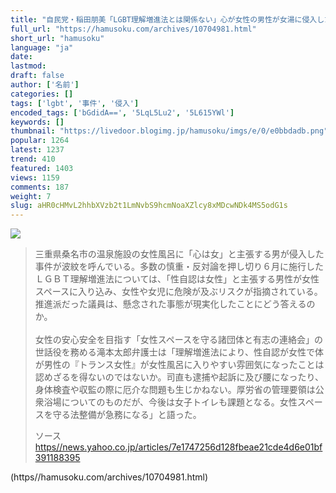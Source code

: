 ```yaml
---
title: "自民党・稲田朋美「LGBT理解増進法とは関係ない」心が女性の男性が女湯に侵入した事件に対し"
full_url: "https://hamusoku.com/archives/10704981.html"
short_url: "hamusoku"
language: "ja"
date: 
lastmod: 
draft: false
author: ['名前']
categories: []
tags: ['lgbt', '事件', '侵入']
encoded_tags: ['bGdidA==', '5LqL5Lu2', '5L615YWl']
keywords: []
thumbnail: "https://livedoor.blogimg.jp/hamusoku/imgs/e/0/e0bbdadb.png"
popular: 1264
latest: 1237
trend: 410
featured: 1403
views: 1159
comments: 187
weight: 7
slug: aHR0cHMvL2hhbXVzb2t1LmNvbS9hcmNoaXZlcy8xMDcwNDk4MS5odG1s
---
```


![](https://livedoor.blogimg.jp/hamusoku/imgs/e/0/e0bbdadb.png)

<blockquote><p></p><p>三重県桑名市の温泉施設の女性風呂に「心は女」と主張する男が侵入した事件が波紋を呼んでいる。多数の慎重・反対論を押し切り６月に施行したＬＧＢＴ理解増進法については、「性自認は女性」と主張する男性が女性スペースに入り込み、女性や女児に危険が及ぶリスクが指摘されている。推進派だった議員は、懸念された事態が現実化したことにどう答えるのか。<br> <br> 女性の安心安全を目指す「女性スペースを守る諸団体と有志の連絡会」の世話役を務める滝本太郎弁護士は「理解増進法により、性自認が女性で体が男性の『トランス女性』が女性風呂に入りやすい雰囲気になったことは認めざるを得ないのではないか。司直も逮捕や起訴に及び腰になったり、身体検査や収監の際に厄介な問題も生じかねない。厚労省の管理要領は公衆浴場についてのものだが、今後は女子トイレも課題となる。女性スペースを守る法整備が急務になる」と語った。<br></p>ソース <a href='https//news.yahoo.co.jp/articles/7e1747256d128fbeae21cde4d6e01bf391188395' target='blank'>https//news.yahoo.co.jp/articles/7e1747256d128fbeae21cde4d6e01bf391188395</a></blockquote>

(https//hamusoku.com/archives/10704981.html)
